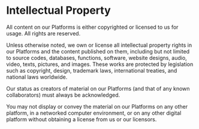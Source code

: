 # Intellectual Property

All content on our Platforms is either copyrighted or licensed to us for usage. All rights are reserved.

Unless otherwise noted, we own or license all intellectual property rights in our Platforms and the content published on them, including but not limited to source codes, databases, functions, software, website designs, audio, video, texts, pictures, and images. These works are protected by legislation such as copyright, design, trademark laws, international treaties, and national laws worldwide.

Our status as creators of material on our Platforms (and that of any known collaborators) must always be acknowledged.

You may not display or convey the material on our Platforms on any other platform, in a networked computer environment, or on any other digital platform without obtaining a license from us or our licensors.

